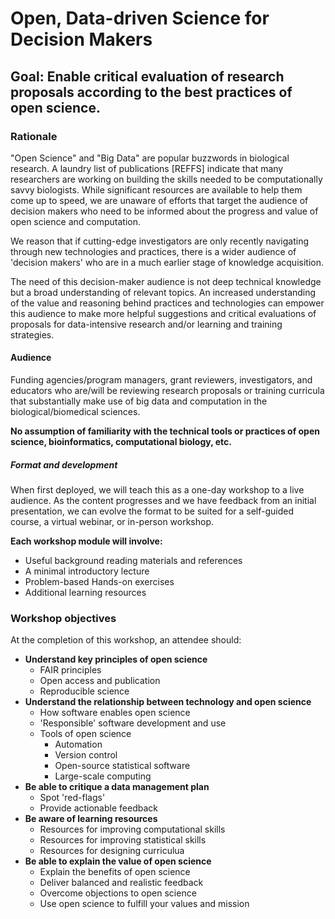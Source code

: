 # Open, Data-driven Science for Decision Makers

## Goal: Enable critical evaluation of research proposals according to the best practices of open science. 

### Rationale
"Open Science" and "Big Data" are popular buzzwords in biological research. A laundry list of publications [REFFS] indicate that many researchers are working on building the skills needed to be computationally savvy biologists. While significant resources are available to help them come up to speed, we are unaware of efforts that target the audience of decision makers who need to be informed about the progress and value of open science and computation. 

We reason that if cutting-edge investigators are only recently navigating through new technologies and practices, there is a wider audience of 'decision makers' who are in a much earlier stage of knowledge acquisition. 

The need of this decision-maker audience is not deep technical knowledge but a broad understanding of relevant topics. An increased understanding of the value and reasoning behind practices and technologies can empower this audience to make more helpful suggestions and critical evaluations of proposals for data-intensive research and/or learning and training strategies. 

#### Audience
Funding agencies/program managers, grant reviewers, investigators, and educators who are/will be reviewing research proposals or training curricula that substantially make use of big data and computation in the biological/biomedical sciences.  

**No assumption of familiarity with the technical tools or practices of open science, bioinformatics, computational biology, etc.**

##### Format and development
When first deployed, we will teach this as a one-day workshop to a live audience. As the content progresses and we have feedback from an initial presentation, we can evolve the format to be suited for a self-guided course, a virtual webinar, or in-person workshop. 

**Each workshop module will involve:**

- Useful background reading materials and references
- A minimal introductory lecture 
- Problem-based Hands-on exercises
- Additional learning resources

### Workshop objectives

At the completion of this workshop, an attendee should:

- **Understand key principles of open science** 
    - FAIR principles
    - Open access and publication
    - Reproducible science
- **Understand the relationship between technology and open science**
    - How software enables open science
    - 'Responsible' software development and use
    - Tools of open science 
        - Automation
        - Version control
        - Open-source statistical software
        - Large-scale computing
- **Be able to critique a data management plan**
    - Spot 'red-flags'
    - Provide actionable feedback
- **Be aware of learning resources**
    - Resources for improving computational skills
    - Resources for improving statistical skills
    - Resources for designing curriculua
- **Be able to explain the value of open science**
    - Explain the benefits of open science
    - Deliver balanced and realistic feedback
    - Overcome objections to open science
    - Use open science to fulfill your values and mission 